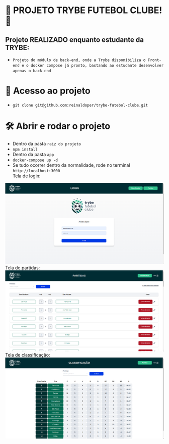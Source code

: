 # :construction: PROJETO TRYBE FUTEBOL CLUBE! :construction:
<!-- Olá, Tryber!
Esse é apenas um arquivo inicial para o README do seu projeto no qual você pode customizar e reutilizar todas as vezes que for executar o trybe-publisher.

Para deixá-lo com a sua cara, basta alterar o seguinte arquivo da sua máquina: ~/.student-repo-publisher/custom/_NEW_README.md

É essencial que você preencha esse documento por conta própria, ok?
Não deixe de usar nossas dicas de escrita de README de projetos, e deixe sua criatividade brilhar!
:warning: IMPORTANTE: você precisa deixar nítido:
- quais arquivos/pastas foram desenvolvidos por você; 
- quais arquivos/pastas foram desenvolvidos por outra pessoa estudante;
- quais arquivos/pastas foram desenvolvidos pela Trybe.
-->
## Projeto REALIZADO enquanto estudante da TRYBE:
- `Projeto do módulo de back-end, onde a Trybe disponibiliza o Front-end e o docker compose já pronto, bastando ao estudante desenvolver apenas o back-end`
# 📁 Acesso ao projeto
- `git clone git@github.com:reinaldoper/trybe-futebol-clube.git`
# 🛠️ Abrir e rodar o projeto
- Dentro da pasta `raiz do projeto`
- `npm install`
- Dentro da pasta `app`
- `docker-compose up -d`
- Se tudo ocorrer dentro da normalidade, rode no terminal `http://localhost:3000` </br>
Tela de login:
<img src="image/tela-login.png" alt="image-login"/>
Tela de partidas:
<img src="image/tela-paridas.png" alt="image-login"/>
Tela de classificação:
<img src="image/tela-classificacao.png" alt="image-login"/>

